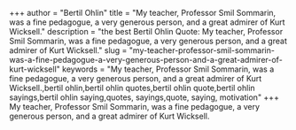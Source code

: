 +++
author = "Bertil Ohlin"
title = "My teacher, Professor Smil Sommarin, was a fine pedagogue, a very generous person, and a great admirer of Kurt Wicksell."
description = "the best Bertil Ohlin Quote: My teacher, Professor Smil Sommarin, was a fine pedagogue, a very generous person, and a great admirer of Kurt Wicksell."
slug = "my-teacher-professor-smil-sommarin-was-a-fine-pedagogue-a-very-generous-person-and-a-great-admirer-of-kurt-wicksell"
keywords = "My teacher, Professor Smil Sommarin, was a fine pedagogue, a very generous person, and a great admirer of Kurt Wicksell.,bertil ohlin,bertil ohlin quotes,bertil ohlin quote,bertil ohlin sayings,bertil ohlin saying,quotes, sayings,quote, saying, motivation"
+++
My teacher, Professor Smil Sommarin, was a fine pedagogue, a very generous person, and a great admirer of Kurt Wicksell.
